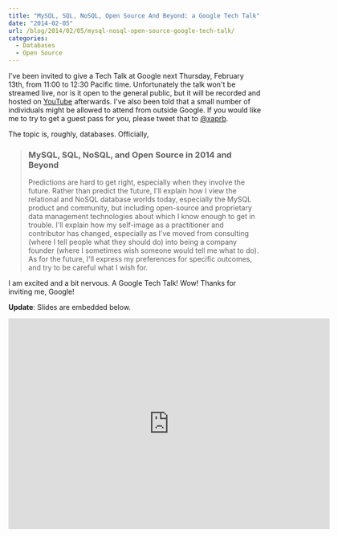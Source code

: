 ```yaml
---
title: "MySQL, SQL, NoSQL, Open Source And Beyond: a Google Tech Talk"
date: "2014-02-05"
url: /blog/2014/02/05/mysql-nosql-open-source-google-tech-talk/
categories:
  - Databases
  - Open Source
---
```

I've been invited to give a Tech Talk at Google next Thursday, February 13th,
from 11:00 to 12:30 Pacific time. Unfortunately the talk won't be streamed live,
nor is it open to the general public, but it will be recorded and hosted on
[YouTube][1] afterwards. I've also been told that a small number of individuals might
be allowed to attend from outside Google. If you would like me to try to get a
guest pass for you, please tweet that to [@xaprb][2].

The topic is, roughly, databases. Officially,

> ### MySQL, SQL, NoSQL, and Open Source in 2014 and Beyond
>
> Predictions are hard to get right, especially when they involve the future.
> Rather than predict the future, I'll explain how I view the relational and
> NoSQL database worlds today, especially the MySQL product and community, but
> including open-source and proprietary data management technologies about which
> I know enough to get in trouble. I'll explain how my self-image as a
> practitioner and contributor has changed, especially as I've moved from
> consulting (where I tell people what they should do) into being a company
> founder (where I sometimes wish someone would tell me what to do). As for the
> future, I'll express my preferences for specific outcomes, and try to be
> careful what I wish for.

I am excited and a bit nervous. A Google Tech Talk! Wow! Thanks for inviting me,
Google!

**Update**: Slides are embedded below.

<iframe src="https://app.box.com/embed_widget/ko7s90gvgiix/s/0d578lmrl6xm487z4ska?view=list&sort=name&direction=ASC&theme=blue" width="640" height="420" frameborder="0" allowfullscreen webkitallowfullscreen mozallowfullscreen oallowfullscreen msallowfullscreen></iframe>

[1]: http://www.youtube.com/user/GoogleTechTalks
[2]: https://twitter.com/xaprb
